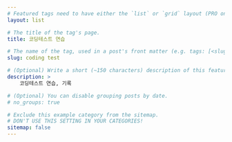 ```yaml
---
# Featured tags need to have either the `list` or `grid` layout (PRO only).
layout: list

# The title of the tag's page.
title: 코딩테스트 연습

# The name of the tag, used in a post's front matter (e.g. tags: [<slug>]).
slug: coding test

# (Optional) Write a short (~150 characters) description of this featured tag.
description: >
    코딩테스트 연습, 기록

# (Optional) You can disable grouping posts by date.
# no_groups: true

# Exclude this example category from the sitemap.
# DON'T USE THIS SETTING IN YOUR CATEGORIES!
sitemap: false
---
```

